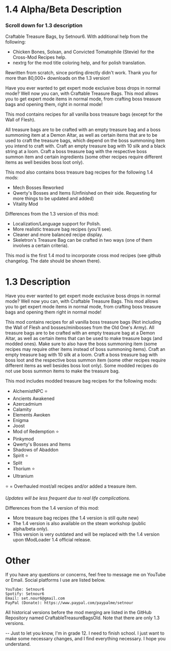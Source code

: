 # 1.4 Alpha/Beta Description
### Scroll down for 1.3 description

Craftable Treasure Bags, by Setnour6.
With additional help from the following:
- Chicken Bones, Solxan, and Convicted Tomatophile (Stevie) for the Cross-Mod Recipes help.
- nextrg for the mod title coloring help, and for polish translation.

Rewritten from scratch, since porting directly didn't work. Thank you for more than 80,000+ downloads on the 1.3 version!

Have you ever wanted to get expert mode exclusive boss drops in normal mode? Well now you can, with Craftable Treasure Bags. This mod allows you to get expert mode items in normal mode, from crafting boss treasure bags and opening them, right in normal mode!

This mod contains recipes for all vanilla boss treasure bags (except for the Wall of Flesh).

All treasure bags are to be crafted with an empty treasure bag and a boss summoning item at a Demon Altar, as well as certain items that are to be used to craft the treasure bags, which depend on the boss summoning item you intend to craft with.
Craft an empty treasure bag with 10 silk and a black string at a loom.
Craft a boss treasure bag with the respective boss summon item and certain ingredients (some other recipes require different items as well besides boss loot only).

This mod also contains boss treasure bag recipes for the following 1.4 mods:
- Mech Bosses Reworked
- Qwerty's Bosses and Items (Unfinished on their side. Requesting for more things to be updated and added)
- Vitality Mod

Differences from the 1.3 version of this mod:
- Localization/Language support for Polish.
- More realistic treasure bag recipes (you'll see).
- Cleaner and more balanced recipe display.
- Skeletron's Treasure Bag can be crafted in two ways (one of them involves a certain criteria).

This mod is the first 1.4 mod to incorporate cross mod recipes (see github changelog. The date should be shown there).

# 1.3 Description

Have you ever wanted to get expert mode exclusive boss drops in normal mode? Well now you can, with Craftable Treasure Bags. This mod allows you to get expert mode items in normal mode, from crafting boss treasure bags and opening them right in normal mode!

This mod contains recipes for all vanilla boss treasure bags (Not including the Wall of Flesh and bosses/minibosses from the Old One's Army).
All treasure bags are to be crafted with an empty treasure bag at a Demon Altar, as well as certain items that can be used to make treasure bags (and modded ones). Make sure to also have the boss summoning item (some recipes may require other items instead of boss summoning items).
Craft an empty treasure bag with 10 silk at a loom.
Craft a boss treasure bag with boss loot and the respective boss summon item (some other recipes require different items as well besides boss loot only).
Some modded recipes do not use boss summon items to make the treasure bag.

This mod includes modded treasure bag recipes for the following mods:
- AlchemistNPC ⭐
- Ancients Awakened
- Azercadmium
- Calamity
- Elements Awoken
- Enigma
- Joost
- Mod of Redemption ⭐
- Pinkymod
- Qwerty's Bosses and Items
- Shadows of Abaddon
- Spirit ⭐
- Split
- Thorium ⭐
- Ultranium

⭐ = Overhauled most/all recipes and/or added a treasure item.

*Updates will be less frequent due to real life complications.*

Differences from the 1.4 version of this mod:
- More treasure bag recipes (the 1.4 version is still quite new)
- The 1.4 version is also available on the steam workshop (public alpha/beta only).
- This version is very outdated and will be replaced with the 1.4 version upon tModLoader 1.4 official release.

# Other

If you have any questions or concerns, feel free to message me on YouTube or Email. Social platforms I use are listed below.
~~~~~~
YouTube: Setnour6
Spotify: Setnour6
Email: set.nour6@gmail.com
PayPal (Donate): https://www.paypal.com/paypalme/setnour
~~~~~~

All historical versions before the mod merging are listed in the GitHub Repository named CraftableTreasureBagsOld. Note that there are only 1.3 versions.

-- Just to let you know, I'm in grade 12. I need to finish school. I just want to make some necessary changes, and I find everything necessary. I hope you understand.
